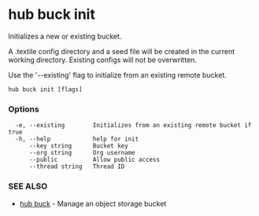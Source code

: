 # hub buck init

Initializes a new or existing bucket.

A .textile config directory and a seed file will be created in the current working directory.
Existing configs will not be overwritten.

Use the '--existing' flag to initialize from an existing remote bucket.


```
hub buck init [flags]
```

### Options

```
  -e, --existing        Initializes from an existing remote bucket if true
  -h, --help            help for init
      --key string      Bucket key
      --org string      Org username
      --public          Allow public access
      --thread string   Thread ID
```

### SEE ALSO

* [hub buck](hub_buck.md)	 - Manage an object storage bucket

